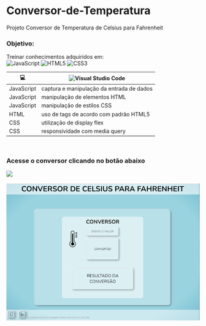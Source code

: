 # Conversor-de-Temperatura
Projeto Conversor de Temperatura de Celsius para Fahrenheit

### Objetivo:
Treinar conhecimentos adquiridos em:<br>
![JavaScript](https://img.shields.io/badge/javascript-%23323330.svg?style=for-the-badge&logo=javascript&logoColor=%23F7DF1E) ![HTML5](https://img.shields.io/badge/html5-%23E34F26.svg?style=for-the-badge&logo=html5&logoColor=white) ![CSS3](https://img.shields.io/badge/css3-%231572B6.svg?style=for-the-badge&logo=css3&logoColor=white)
 
 |💻|![Visual Studio Code](https://img.shields.io/badge/Visual%20Studio%20Code-0078d7.svg?style=for-the-badge&logo=visual-studio-code&logoColor=white)|
 |-|-|
 |JavaScript|captura e manipulação da entrada de dados|
 |JavaScript|manipulação de elementos HTML|
 |JavaScript|manipulação de estilos CSS|
 |HTML|uso de tags de acordo com padrão HTML5|
 |CSS|utilização de display flex|
 |CSS|responsividade com media query|
 <br>
 
 ### Acesse o conversor clicando no botão abaixo
 [![](https://img.shields.io/badge/-CONVERSOR%20%F0%9F%94%84-blue?style=for-the-badge)](https://riquecelo.github.io/Conversor-de-Temperatura/)
 
 
 ![](https://github.com/Riquecelo/Conversor-de-Temperatura/blob/main/img/CapturaDeTelaConversor.png)
